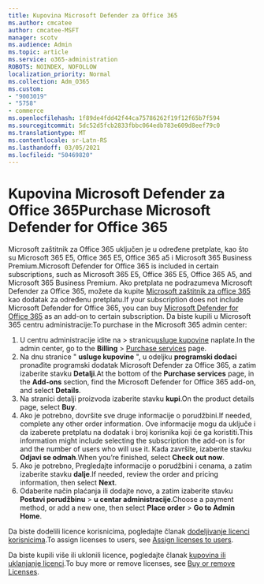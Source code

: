 ```yaml
---
title: Kupovina Microsoft Defender za Office 365
ms.author: cmcatee
author: cmcatee-MSFT
manager: scotv
ms.audience: Admin
ms.topic: article
ms.service: o365-administration
ROBOTS: NOINDEX, NOFOLLOW
localization_priority: Normal
ms.collection: Adm_O365
ms.custom:
- "9003019"
- "5758"
- commerce
ms.openlocfilehash: 1f89de4fdd42f44ca75786262f19f12f65b7f594
ms.sourcegitcommit: 5dc52d5fcb2833fbbc064edb783e609d8eef79c0
ms.translationtype: MT
ms.contentlocale: sr-Latn-RS
ms.lasthandoff: 03/05/2021
ms.locfileid: "50469820"
---
```

# <a name="purchase-microsoft-defender-for-office-365"></a><span data-ttu-id="c6894-102">Kupovina Microsoft Defender za Office 365</span><span class="sxs-lookup"><span data-stu-id="c6894-102">Purchase Microsoft Defender for Office 365</span></span>

<span data-ttu-id="c6894-103">Microsoft zaštitnik za Office 365 uključen je u određene pretplate, kao što su Microsoft 365 E5, Office 365 E5, Office 365 a5 i Microsoft 365 Business Premium.</span><span class="sxs-lookup"><span data-stu-id="c6894-103">Microsoft Defender for Office 365 is included in certain subscriptions, such as Microsoft 365 E5, Office 365 E5, Office 365 A5, and Microsoft 365 Business Premium.</span></span> <span data-ttu-id="c6894-104">Ako pretplata ne podrazumeva Microsoft Defender za Office 365, možete da kupite [Microsoft zaštitnik za office 365](https:/www.microsoft.com/microsoft-365/exchange/advance-threat-protection?market=um#office-ProductsCompare-785zwzq) kao dodatak za određenu pretplatu.</span><span class="sxs-lookup"><span data-stu-id="c6894-104">If your subscription does not include Microsoft Defender for Office 365, you can buy [Microsoft Defender for Office 365](https:/www.microsoft.com/microsoft-365/exchange/advance-threat-protection?market=um#office-ProductsCompare-785zwzq) as an add-on to certain subscription.</span></span> <span data-ttu-id="c6894-105">Da biste kupili u Microsoft 365 centru administracije:</span><span class="sxs-lookup"><span data-stu-id="c6894-105">To purchase in the Microsoft 365 admin center:</span></span>

1. <span data-ttu-id="c6894-106">U centru administracije idite na   >  stranicu[usluge kupovine](https://go.microsoft.com/fwlink/p/?linkid=868433) naplate.</span><span class="sxs-lookup"><span data-stu-id="c6894-106">In the admin center, go to the **Billing** > [Purchase services](https://go.microsoft.com/fwlink/p/?linkid=868433) page.</span></span>
2. <span data-ttu-id="c6894-107">Na dnu stranice " **usluge kupovine** ", u odeljku **programski dodaci** pronađite programski dodatak Microsoft Defender za Office 365, a zatim izaberite stavku **Detalji**.</span><span class="sxs-lookup"><span data-stu-id="c6894-107">At the bottom of the **Purchase services** page, in the **Add-ons** section, find the Microsoft Defender for Office 365 add-on, and select **Details**.</span></span>
3. <span data-ttu-id="c6894-108">Na stranici detalji proizvoda izaberite stavku **kupi**.</span><span class="sxs-lookup"><span data-stu-id="c6894-108">On the product details page, select **Buy**.</span></span>
4. <span data-ttu-id="c6894-109">Ako je potrebno, dovršite sve druge informacije o porudžbini.</span><span class="sxs-lookup"><span data-stu-id="c6894-109">If needed, complete any other order information.</span></span> <span data-ttu-id="c6894-110">Ove informacije mogu da uključe i da izaberete pretplatu na dodatak i broj korisnika koji će ga koristiti.</span><span class="sxs-lookup"><span data-stu-id="c6894-110">This information might include selecting the subscription the add-on is for and the number of users who will use it.</span></span> <span data-ttu-id="c6894-111">Kada završite, izaberite stavku **Odjavi se odmah**.</span><span class="sxs-lookup"><span data-stu-id="c6894-111">When you’re finished, select **Check out now**.</span></span>
5. <span data-ttu-id="c6894-112">Ako je potrebno, Pregledajte informacije o porudžbini i cenama, a zatim izaberite stavku **dalje**.</span><span class="sxs-lookup"><span data-stu-id="c6894-112">If needed, review the order and pricing information, then select **Next**.</span></span>
6. <span data-ttu-id="c6894-113">Odaberite način plaćanja ili dodajte novo, a zatim izaberite stavku **Postavi porudžbinu**  >  **u centar administracije**.</span><span class="sxs-lookup"><span data-stu-id="c6894-113">Choose a payment method, or add a new one, then select **Place order** > **Go to Admin Home**.</span></span>

<span data-ttu-id="c6894-114">Da biste dodelili licence korisnicima, pogledajte članak [dodeljivanje licenci korisnicima](https://docs.microsoft.com/microsoft-365/admin/manage/assign-licenses-to-users?view=o365-worldwide).</span><span class="sxs-lookup"><span data-stu-id="c6894-114">To assign licenses to users, see [Assign licenses to users](https://docs.microsoft.com/microsoft-365/admin/manage/assign-licenses-to-users?view=o365-worldwide).</span></span>

<span data-ttu-id="c6894-115">Da biste kupili više ili uklonili licence, pogledajte članak [kupovina ili uklanjanje licenci](https://docs.microsoft.com/microsoft-365/commerce/licenses/buy-licenses#buy-or-remove-licenses-for-your-business-subscription).</span><span class="sxs-lookup"><span data-stu-id="c6894-115">To buy more or remove licenses, see [Buy or remove Licenses](https://docs.microsoft.com/microsoft-365/commerce/licenses/buy-licenses#buy-or-remove-licenses-for-your-business-subscription).</span></span>